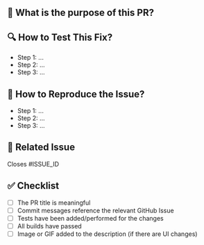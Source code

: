 ## 📌 What is the purpose of this PR?
<!-- Explain what this PR does. What problem does it solve? -->
<!-- Provide context on the issue and the impact of the changes -->

## 🔍 How to Test This Fix?
<!-- Explain how to validate this fix. Include detailed steps for testing -->

- Step 1: ...
- Step 2: ...
- Step 3: ...

## 🔁 How to Reproduce the Issue?
<!-- If this is a bug fix, describe the steps to reproduce the problem -->

- Step 1: ...
- Step 2: ...
- Step 3: ...

## 🔗 Related Issue
<!-- Link to the corresponding GitHub Issue -->

Closes #ISSUE_ID

## ✅ Checklist
- [ ] The PR title is meaningful
- [ ] Commit messages reference the relevant GitHub Issue
- [ ] Tests have been added/performed for the changes
- [ ] All builds have passed
- [ ] Image or GIF added to the description (if there are UI changes)
